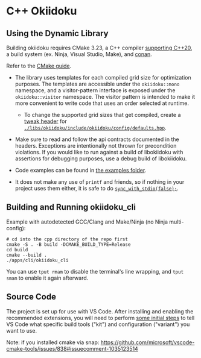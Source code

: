 
# C++ Okiidoku

## Using the Dynamic Library

Building okiidoku requires CMake 3.23, a C++ compiler [supporting C++20](https://en.cppreference.com/w/cpp/compiler_support), a build system (ex. Ninja, Visual Studio, Make), and [conan](https://conan.io/downloads.html).

Refer to the [CMake guide](https://cmake.org/cmake/help/latest/guide/importing-exporting/index.html).

- The library uses templates for each compiled grid size for optimization purposes. The templates are accessible under the `okiidoku::mono` namespace, and a visitor-pattern interface is exposed under the `okiidoku::visitor` namespace. The visitor pattern is intended to make it more convenient to write code that uses an order selected at runtime.
  - To change the supported grid sizes that get compiled, create a [tweak header](https://vector-of-bool.github.io/2020/10/04/lib-configuration.html#providing-a-tweak-header) for [`./libs/okiidoku/include/okiidoku/config/defaults.hpp`](./libs/okiidoku/include/okiidoku/config/defaults.hpp).

- Make sure to read and follow the api contracts documented in the headers. Exceptions are intentionally not thrown for precondition violations. If you would like to run against a build of libokiidoku with assertions for debugging purposes, use a debug build of libokiidoku.

- Code examples can be found in [the examples folder](./libs/okiidoku/examples/).

- It does not make any use of `printf` and friends, so if nothing in your project uses them either, it is safe to do [`sync_with_stdio(false);`](https://en.cppreference.com/w/cpp/io/ios_base/sync_with_stdio).

## Building and Running okiidoku\_cli

Example with autodetected GCC/Clang and Make/Ninja (no Ninja multi-config):

```shell
# cd into the cpp directory of the repo first
cmake -S . -B build -DCMAKE_BUILD_TYPE=Release
cd build
cmake --build .
./apps/cli/okiidoku_cli
```

You can use `tput rmam` to disable the terminal's line wrapping, and `tput smam` to enable it again afterward.

## Source Code

The project is set up for use with VS Code. After installing and enabling the recommended extensions, you will need to perform [some initial steps](https://code.visualstudio.com/docs/cpp/cmake-linux#_select-a-kit) to tell VS Code what specific build tools ("kit") and configuration ("variant") you want to use.

Note: if you installed cmake via snap: https://github.com/microsoft/vscode-cmake-tools/issues/838#issuecomment-1035123514

